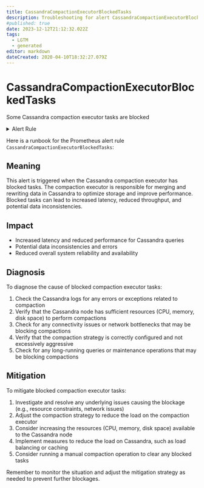 ```yaml
---
title: CassandraCompactionExecutorBlockedTasks
description: Troubleshooting for alert CassandraCompactionExecutorBlockedTasks
#published: true
date: 2023-12-12T21:12:32.022Z
tags: 
  - LGTM
  - generated
editor: markdown
dateCreated: 2020-04-10T18:32:27.079Z
---
```


# CassandraCompactionExecutorBlockedTasks

Some Cassandra compaction executor tasks are blocked

<details>
  <summary>Alert Rule</summary>

{{% rule "cassandra/criteo-cassandra-exporter.yml" "CassandraCompactionExecutorBlockedTasks" %}}

{{% comment %}}

```yaml
alert: CassandraCompactionExecutorBlockedTasks
expr: cassandra_stats{name="org:apache:cassandra:metrics:threadpools:internal:compactionexecutor:currentlyblockedtasks:count"} > 0
for: 2m
labels:
    severity: warning
annotations:
    summary: Cassandra compaction executor blocked tasks (instance {{ $labels.instance }})
    description: |-
        Some Cassandra compaction executor tasks are blocked
          VALUE = {{ $value }}
          LABELS = {{ $labels }}
    runbook: https://github.com/srerun/prometheus-alerts/blob/main/content/runbooks/criteo-cassandra-exporter/CassandraCompactionExecutorBlockedTasks.md

```

{{% /comment %}}

</details>


Here is a runbook for the Prometheus alert rule `CassandraCompactionExecutorBlockedTasks`:

## Meaning

This alert is triggered when the Cassandra compaction executor has blocked tasks. The compaction executor is responsible for merging and rewriting data in Cassandra to optimize storage and improve performance. Blocked tasks can lead to increased latency, reduced throughput, and potential data inconsistencies.

## Impact

* Increased latency and reduced performance for Cassandra queries
* Potential data inconsistencies and errors
* Reduced overall system reliability and availability

## Diagnosis

To diagnose the cause of blocked compaction executor tasks:

1. Check the Cassandra logs for any errors or exceptions related to compaction
2. Verify that the Cassandra node has sufficient resources (CPU, memory, disk space) to perform compactions
3. Check for any connectivity issues or network bottlenecks that may be blocking compactions
4. Verify that the compaction strategy is correctly configured and not excessively aggressive
5. Check for any long-running queries or maintenance operations that may be blocking compactions

## Mitigation

To mitigate blocked compaction executor tasks:

1. Investigate and resolve any underlying issues causing the blockage (e.g., resource constraints, network issues)
2. Adjust the compaction strategy to reduce the load on the compaction executor
3. Consider increasing the resources (CPU, memory, disk space) available to the Cassandra node
4. Implement measures to reduce the load on Cassandra, such as load balancing or caching
5. Consider running a manual compaction operation to clear any blocked tasks

Remember to monitor the situation and adjust the mitigation strategy as needed to prevent further blockages.